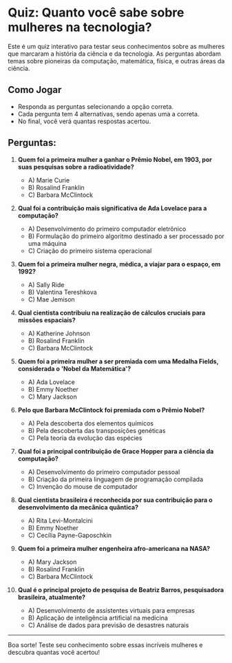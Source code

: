 # Quiz: Quanto você sabe sobre mulheres na tecnologia?

Este é um quiz interativo para testar seus conhecimentos sobre as mulheres que marcaram a história da ciência e da tecnologia. As perguntas abordam temas sobre pioneiras da computação, matemática, física, e outras áreas da ciência.

## Como Jogar
- Responda as perguntas selecionando a opção correta.
- Cada pergunta tem 4 alternativas, sendo apenas uma a correta.
- No final, você verá quantas respostas acertou.

## Perguntas:

1. **Quem foi a primeira mulher a ganhar o Prêmio Nobel, em 1903, por suas pesquisas sobre a radioatividade?**
   - A) Marie Curie
   - B) Rosalind Franklin
   - C) Barbara McClintock

2. **Qual foi a contribuição mais significativa de Ada Lovelace para a computação?**
   - A) Desenvolvimento do primeiro computador eletrônico
   - B) Formulação do primeiro algoritmo destinado a ser processado por uma máquina
   - C) Criação do primeiro sistema operacional

3. **Quem foi a primeira mulher negra, médica, a viajar para o espaço, em 1992?**
   - A) Sally Ride
   - B) Valentina Tereshkova
   - C) Mae Jemison

4. **Qual cientista contribuiu na realização de cálculos cruciais para missões espaciais?**
   - A) Katherine Johnson
   - B) Rosalind Franklin
   - C) Barbara McClintock

5. **Quem foi a primeira mulher a ser premiada com uma Medalha Fields, considerada o 'Nobel da Matemática'?**
   - A) Ada Lovelace
   - B) Emmy Noether
   - C) Mary Jackson

6. **Pelo que Barbara McClintock foi premiada com o Prêmio Nobel?**
   - A) Pela descoberta dos elementos químicos
   - B) Pela descoberta das transposições genéticas
   - C) Pela teoria da evolução das espécies

7. **Qual foi a principal contribuição de Grace Hopper para a ciência da computação?**
   - A) Desenvolvimento do primeiro computador pessoal
   - B) Criação da primeira linguagem de programação compilada
   - C) Invenção do mouse de computador

8. **Qual cientista brasileira é reconhecida por sua contribuição para o desenvolvimento da mecânica quântica?**
   - A) Rita Levi-Montalcini
   - B) Emmy Noether
   - C) Cecília Payne-Gaposchkin

9. **Quem foi a primeira mulher engenheira afro-americana na NASA?**
   - A) Mary Jackson
   - B) Rosalind Franklin
   - C) Barbara McClintock

10. **Qual é o principal projeto de pesquisa de Beatriz Barros, pesquisadora brasileira, atualmente?**
    - A) Desenvolvimento de assistentes virtuais para empresas
    - B) Aplicação de inteligência artificial na medicina
    - C) Análise de dados para previsão de desastres naturais

---

Boa sorte! Teste seu conhecimento sobre essas incríveis mulheres e descubra quantas você acertou!
